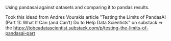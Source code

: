 Using pandasai against datasets and comparing it to pandas results.

Took this idead from Andres Vourakis article "Testing the Limits of PandasAI (Part 1): What It Can (and Can’t) Do to Help Data Scientists" on substack => the https://tobeadatascientist.substack.com/p/testing-the-limits-of-pandasai-part
